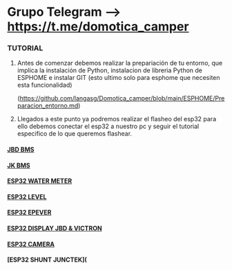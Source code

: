 # Grupo Telegram --> https://t.me/domotica_camper

### TUTORIAL

1. Antes de comenzar debemos realizar la prepariación de tu entorno, que implica la instalación de Python, instalacion de libreria Python de ESPHOME e instalar GIT (esto ultimo solo para esphome que necesiten esta funcionalidad)
  
   (https://github.com/langasg/Domotica_camper/blob/main/ESPHOME/Preparacion_entorno.md)


2. Llegados a este punto ya podremos realizar el flasheo del esp32 para ello debemos conectar el esp32 a nuestro pc y seguir el tutorial especifico de lo que queremos flashear.

#### [JBD BMS](https://github.com/langasg/Domotica_camper/blob/main/ESPHOME/JBD_BMS/README.md)

#### [JK BMS](https://github.com/langasg/Domotica_camper/blob/main/ESPHOME/JK_BMS/README.md)

#### [ESP32 WATER METER](https://github.com/langasg/Domotica_camper/blob/main/ESPHOME/esp32_water_meter/README.md)

#### [ESP32 LEVEL](https://github.com/langasg/Domotica_camper/blob/main/ESPHOME/esp32_level/README.md)

#### [ESP32 EPEVER](https://github.com/langasg/Domotica_camper/blob/main/ESPHOME/esphome_epever/README.md)

#### [ESP32 DISPLAY JBD & VICTRON](https://github.com/langasg/Domotica_camper/blob/main/ESPHOME/DISPLAY_JBD_BMS/README.md)

#### [ESP32 CAMERA](https://github.com/langasg/Domotica_camper/blob/main/ESPHOME/ESPCAMERA/README.md)
#### [ESP32 SHUNT JUNCTEK](
